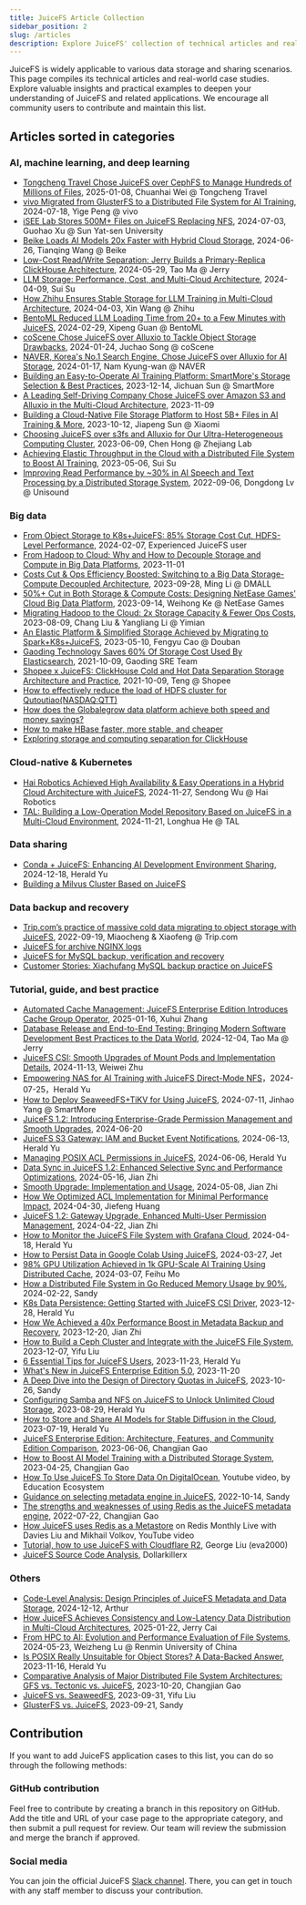 ```yaml
---
title: JuiceFS Article Collection
sidebar_position: 2
slug: /articles
description: Explore JuiceFS' collection of technical articles and real-world case studies in AI, machine learning, deep learning, big data, data sharing, backup, and recovery scenarios.
---
```


JuiceFS is widely applicable to various data storage and sharing scenarios. This page compiles its technical articles and real-world case studies. Explore valuable insights and practical examples to deepen your understanding of JuiceFS and related applications. We encourage all community users to contribute and maintain this list.

## Articles sorted in categories

### AI, machine learning, and deep learning

- [Tongcheng Travel Chose JuiceFS over CephFS to Manage Hundreds of Millions of Files](https://juicefs.com/en/blog/user-stories/juicefs-vs-cephfs-distributed-file-system-artificial-intelligence-storage), 2025-01-08, Chuanhai Wei @ Tongcheng Travel
- [vivo Migrated from GlusterFS to a Distributed File System for AI Training](https://juicefs.com/en/blog/user-stories/improve-ai-training), 2024-07-18, Yige Peng @ vivo
- [iSEE Lab Stores 500M+ Files on JuiceFS Replacing NFS](https://juicefs.com/en/blog/user-stories/deep-learning-ai-storage), 2024-07-03, Guohao Xu @ Sun Yat-sen University
- [Beike Loads AI Models 20x Faster with Hybrid Cloud Storage](https://juicefs.com/en/blog/user-stories/ai-model-accelerate), 2024-06-26, Tianqing Wang @ Beike
- [Low-Cost Read/Write Separation: Jerry Builds a Primary-Replica ClickHouse Architecture](https://juicefs.com/en/blog/user-stories/read-write-separation), 2024-05-29, Tao Ma @ Jerry
- [LLM Storage: Performance, Cost, and Multi-Cloud Architecture](https://juicefs.com/en/blog/solutions/llm-storage-performance-cost-multi-cloud), 2024-04-09, Sui Su
- [How Zhihu Ensures Stable Storage for LLM Training in Multi-Cloud Architecture](https://juicefs.com/en/blog/user-stories/ai-storage-llm-training-multi-cloud), 2024-04-03, Xin Wang @ Zhihu
- [BentoML Reduced LLM Loading Time from 20+ to a Few Minutes with JuiceFS](https://juicefs.com/en/blog/user-stories/accelerate-large-language-model-loading), 2024-02-29, Xipeng Guan @ BentoML
- [coScene Chose JuiceFS over Alluxio to Tackle Object Storage Drawbacks](https://juicefs.com/en/blog/user-stories/juicefs-vs-alluxio-ai-robot-storage), 2024-01-24, Juchao Song @ coScene
- [NAVER, Korea's No.1 Search Engine, Chose JuiceFS over Alluxio for AI Storage](https://juicefs.com/en/blog/user-stories/juicefs-vs-alluxio-ai-storage-naver), 2024-01-17, Nam Kyung-wan @ NAVER
- [Building an Easy-to-Operate AI Training Platform: SmartMore's Storage Selection & Best Practices](https://juicefs.com/en/blog/user-stories/ai-training-storage-selection-seaweedfs-juicefs), 2023-12-14, Jichuan Sun @ SmartMore
- [A Leading Self-Driving Company Chose JuiceFS over Amazon S3 and Alluxio in the Multi-Cloud Architecture](https://juicefs.com/en/blog/user-stories/data-storage-multi-cloud-autonomous-driving-juicefs), 2023-11-09
- [Building a Cloud-Native File Storage Platform to Host 5B+ Files in AI Training & More](https://juicefs.com/en/blog/user-stories/cloud-native-file-storage-platform-ai-training), 2023-10-12, Jiapeng Sun @ Xiaomi
- [Choosing JuiceFS over s3fs and Alluxio for Our Ultra-Heterogeneous Computing Cluster](https://juicefs.com/en/blog/user-stories/high-performance-scale-out-heterogeneous-computing-power-cluster-storage), 2023-06-09, Chen Hong @ Zhejiang Lab
- [Achieving Elastic Throughput in the Cloud with a Distributed File System to Boost AI Training](https://juicefs.com/en/blog/solutions/accelerate-ai-training-flexible-elastic-throughput-cloud), 2023-05-06, Sui Su
- [Improving Read Performance by ~30% in AI Speech and Text Processing by a Distributed Storage System](https://juicefs.com/en/blog/user-stories/unisounds-hpc-platform-accelerates-ai-model-training-and-development-with-juicefs), 2022-09-06, Dongdong Lv @ Unisound

### Big data

- [From Object Storage to K8s+JuiceFS: 85% Storage Cost Cut, HDFS-Level Performance](https://juicefs.com/en/blog/user-stories/object-storage-kubernetes-hdfs), 2024-02-07, Experienced JuiceFS user
- [From Hadoop to Cloud: Why and How to Decouple Storage and Compute in Big Data Platforms](https://juicefs.com/en/blog/solutions/hadoop-cloud-decouple-storage-compute-big-data), 2023-11-01
- [Costs Cut & Ops Efficiency Boosted: Switching to a Big Data Storage-Compute Decoupled Architecture](https://juicefs.com/en/blog/user-stories/storage-compute-decoupled-architecture-cloud-native-big-data), 2023-09-28, Ming Li @ DMALL
- [50%+ Cut in Both Storage & Compute Costs: Designing NetEase Games' Cloud Big Data Platform](https://juicefs.com/en/blog/user-stories/cut-storage-compute-costs-cloud-big-data-platform), 2023-09-14, Weihong Ke @ NetEase Games
- [Migrating Hadoop to the Cloud: 2x Storage Capacity & Fewer Ops Costs](https://juicefs.com/en/blog/user-stories/migrating-hadoop-to-cloud-2x-storage-capacity-fewer-ops-costs), 2023-08-09, Chang Liu & Yangliang Li @ Yimian
- [An Elastic Platform & Simplified Storage Achieved by Migrating to Spark+K8s+JuiceFS](https://juicefs.com/en/blog/user-stories/scalable-computing-unified-data-storage-ops-cloud-spark-k8s-juicefs), 2023-05-10, Fengyu Cao @ Douban
- [Gaoding Technology Saves 60% Of Storage Cost Used By Elasticsearch](https://juicefs.com/en/blog/user-stories/gaoding-with-juicefs), 2021-10-09, Gaoding SRE Team
- [Shopee x JuiceFS: ClickHouse Cold and Hot Data Separation Storage Architecture and Practice](https://juicefs.com/en/blog/user-stories/shopee-clickhouse-with-juicefs), 2021-10-09, Teng @ Shopee
- [How to effectively reduce the load of HDFS cluster for Qutoutiao(NASDAQ:QTT)](https://juicefs.com/blog/en/posts/qutoutiao-big-data-platform-user-case)
- [How does the Globalegrow data platform achieve both speed and money savings?](https://juicefs.com/blog/en/posts/globalegrow-big-data-platform-user-case)
- [How to make HBase faster, more stable, and cheaper](https://juicefs.com/blog/en/posts/how-to-make-hbase-faster-more-stable-and-cheaper)
- [Exploring storage and computing separation for ClickHouse](https://juicefs.com/blog/en/posts/clickhouse-disaggregated-storage-and-compute-practice)

### Cloud-native & Kubernetes

- [Hai Robotics Achieved High Availability & Easy Operations in a Hybrid Cloud Architecture with JuiceFS](https://juicefs.com/en/blog/user-stories/high-availability-easy-operations-hybrid-cloud-ai-storage), 2024-11-27, Sendong Wu @ Hai Robotics
- [TAL: Building a Low-Operation Model Repository Based on JuiceFS in a Multi-Cloud Environment](https://juicefs.com/en/blog/user-stories/multi-cloud-llm-model-repository-storage), 2024-11-21, Longhua He @ TAL

### Data sharing

- [Conda + JuiceFS: Enhancing AI Development Environment Sharing](https://juicefs.com/en/blog/usage-tips/improve-artificial-intelligence-development-environment-sharing), 2024-12-18, Herald Yu
- [Building a Milvus Cluster Based on JuiceFS](https://juicefs.com/blog/en/posts/build-milvus-distributed-cluster-based-on-juicefs)

### Data backup and recovery

- [Trip.com’s practice of massive cold data migrating to object storage with JuiceFS](https://juicefs.com/en/blog/user-stories/a-practice-of-massive-cold-data-migrating-to-oss-with-juicefs), 2022-09-19, Miaocheng & Xiaofeng @ Trip.com
- [JuiceFS for archive NGINX logs](https://juicefs.com/docs/en/archive_nginx_log_in_juicefs.html)
- [JuiceFS for MySQL backup, verification and recovery](https://juicefs.com/docs/en/backup_mysql_in_juicefs.html)
- [Customer Stories: Xiachufang MySQL backup practice on JuiceFS](https://juicefs.com/blog/en/posts/xiachufang-mysql-backup-practice-on-juicefs)

### Tutorial, guide, and best practice

- [Automated Cache Management: JuiceFS Enterprise Edition Introduces Cache Group Operator](https://juicefs.com/en/blog/usage-tips/automated-cache-management-cache-group-operator), 2025-01-16, Xuhui Zhang
- [Database Release and End-to-End Testing: Bringing Modern Software Development Best Practices to the Data World](https://juicefs.com/en/blog/user-stories/end-to-end-test-clickhouse-database-clone), 2024-12-04, Tao Ma @ Jerry
- [JuiceFS CSI: Smooth Upgrades of Mount Pods and Implementation Details](https://juicefs.com/en/blog/usage-tips/mount-pod-smooth-upgrade), 2024-11-13, Weiwei Zhu 
- [Empowering NAS for AI Training with JuiceFS Direct-Mode NFS](https://juicefs.com/en/blog/usage-tips/direct-nfs)，2024-07-25，Herald Yu
- [How to Deploy SeaweedFS+TiKV for Using JuiceFS](https://juicefs.com/en/blog/usage-tips/seaweedfs-tikv), 2024-07-11, Jinhao Yang @ SmartMore
- [JuiceFS 1.2: Introducing Enterprise-Grade Permission Management and Smooth Upgrades](https://juicefs.com/en/blog/release-notes/juicefs-12), 2024-06-20
- [JuiceFS S3 Gateway: IAM and Bucket Event Notifications](https://juicefs.com/en/blog/usage-tips/s3-gateway), 2024-06-13, Herald Yu
- [Managing POSIX ACL Permissions in JuiceFS](https://juicefs.com/en/blog/usage-tips/manage-acl), 2024-06-06, Herald Yu
- [Data Sync in JuiceFS 1.2: Enhanced Selective Sync and Performance Optimizations](https://juicefs.com/en/blog/usage-tips/data-sync), 2024-05-16, Jian Zhi
- [Smooth Upgrade: Implementation and Usage](https://juicefs.com/en/blog/engineering/smooth-upgrade), 2024-05-08, Jian Zhi
- [How We Optimized ACL Implementation for Minimal Performance Impact](https://juicefs.com/en/blog/engineering/access-control-list), 2024-04-30, Jiefeng Huang
- [JuiceFS 1.2: Gateway Upgrade, Enhanced Multi-User Permission Management](https://juicefs.com/en/blog/release-notes/juicefs-12-beta-1), 2024-04-22, Jian Zhi
- [How to Monitor the JuiceFS File System with Grafana Cloud](https://juicefs.com/en/blog/usage-tips/monitor-file-system-grafana-cloud), 2024-04-18, Herald Yu
- [How to Persist Data in Google Colab Using JuiceFS](https://juicefs.com/en/blog/usage-tips/colab-persist-data), 2024-03-27, Jet
- [98% GPU Utilization Achieved in 1k GPU-Scale AI Training Using Distributed Cache](https://juicefs.com/en/blog/engineering/ai-gpu-utilization-mlperf-benchmark), 2024-03-07, Feihu Mo
- [How a Distributed File System in Go Reduced Memory Usage by 90%](https://juicefs.com/en/blog/engineering/reduce-metadata-memory-usage), 2024-02-22, Sandy
- [K8s Data Persistence: Getting Started with JuiceFS CSI Driver](https://juicefs.com/en/blog/usage-tips/kubernetes-data-persistence-juicefs), 2023-12-28, Herald Yu
- [How We Achieved a 40x Performance Boost in Metadata Backup and Recovery](https://juicefs.com/en/blog/engineering/increase-performance-metadata-backup-recovery), 2023-12-20, Jian Zhi
- [How to Build a Ceph Cluster and Integrate with the JuiceFS File System](https://juicefs.com/en/blog/usage-tips/build-ceph-cluster-integrate-juicefs-file-system), 2023-12-07, Yifu Liu
- [6 Essential Tips for JuiceFS Users](https://juicefs.com/en/blog/usage-tips/juicefs-user-tips-distributed-file-storage-system), 2023-11-23, Herald Yu
- [What's New in JuiceFS Enterprise Edition 5.0](https://juicefs.com/en/blog/release-notes/juicefs-enterprise-edition-v5), 2023-11-20
- [A Deep Dive into the Design of Directory Quotas in JuiceFS](https://juicefs.com/en/blog/engineering/design-juicefs-directory-quotas), 2023-10-26, Sandy
- [Configuring Samba and NFS on JuiceFS to Unlock Unlimited Cloud Storage](https://juicefs.com/en/blog/usage-tips/scalable-cloud-storage-samba-nfs-shares-juicefs), 2023-08-29, Herald Yu
- [How to Store and Share AI Models for Stable Diffusion in the Cloud](https://juicefs.com/en/blog/usage-tips/share-store-model-data-stable-diffusion-cloud), 2023-07-19, Herald Yu
- [JuiceFS Enterprise Edition: Architecture, Features, and Community Edition Comparison](https://juicefs.com/en/blog/solutions/juicefs-enterprise-edition-features-vs-community-edition), 2023-06-06, Changjian Gao
- [How to Boost AI Model Training with a Distributed Storage System](https://juicefs.com/en/blog/usage-tips/how-to-use-juicefs-to-speed-up-ai-model-training), 2023-04-25, Changjian Gao
- [How To Use JuiceFS To Store Data On DigitalOcean](https://www.youtube.com/watch?v=pdFzyflcRGA&t=75s), Youtube video, by Education Ecosystem
- [Guidance on selecting metadata engine in JuiceFS](https://juicefs.com/en/blog/usage-tips/juicefs-metadata-engine-selection-guide), 2022-10-14, Sandy
- [The strengths and weaknesses of using Redis as the JuiceFS metadata engine](https://juicefs.com/en/blog/usage-tips/introduce-redis-as-juicefs-metadata-engine), 2022-07-22, Changjian Gao
- [How JuiceFS uses Redis as a Metastore](https://www.youtube.com/watch?v=P7H1H-Zj5oU&t=757s) on Redis Monthly Live with Davies Liu and Mikhail Volkov, YouTube video
- [Tutorial, how to use JuiceFS with Cloudflare R2](https://github.com/centminmod/centminmod-juicefs), George Liu (eva2000)
- [JuiceFS Source Code Analysis](https://github.com/dollarkillerx/juicefs-source-analysis), Dollarkillerx

### Others

- [Code-Level Analysis: Design Principles of JuiceFS Metadata and Data Storage](https://juicefs.com/en/blog/engineering/design-metadata-data-storage), 2024-12-12, Arthur
- [How JuiceFS Achieves Consistency and Low-Latency Data Distribution in Multi-Cloud Architectures](https://juicefs.com/en/blog/solutions/consistency-low-latency-data-distribution-multi-cloud-storage), 2025-01-22, Jerry Cai
- [From HPC to AI: Evolution and Performance Evaluation of File Systems](https://juicefs.com/en/blog/user-stories/hpc-ai-file-system), 2024-05-23, Weizheng Lu @ Renmin University of China
- [Is POSIX Really Unsuitable for Object Stores? A Data-Backed Answer](https://juicefs.com/en/blog/community/posix-object-store-suitable-file-system), 2023-11-16, Herald Yu
- [Comparative Analysis of Major Distributed File System Architectures: GFS vs. Tectonic vs. JuiceFS](https://juicefs.com/en/blog/engineering/compare-distributed-file-system-architectures-gfs-tectonic-juicefs), 2023-10-20, Changjian Gao
- [JuiceFS vs. SeaweedFS](https://juicefs.com/docs/community/comparison/juicefs_vs_seaweedfs), 2023-09-31, Yifu Liu
- [GlusterFS vs. JuiceFS](https://juicefs.com/en/blog/engineering/glusterfs-vs-juicefs-distributed-storage), 2023-09-21, Sandy

## Contribution

If you want to add JuiceFS application cases to this list, you can do so through the following methods:

### GitHub contribution

Feel free to contribute by creating a branch in this repository on GitHub. Add the title and URL of your case page to the appropriate category, and then submit a pull request for review. Our team will review the submission and merge the branch if approved.

### Social media

You can join the official JuiceFS [Slack channel](https://go.juicefs.com/slack). There, you can get in touch with any staff member to discuss your contribution.
